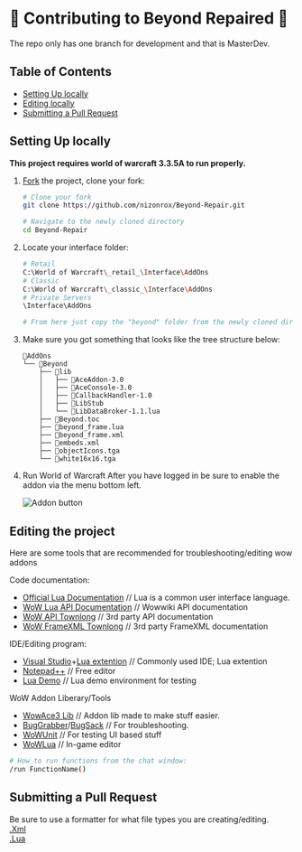 # 🔮 Contributing to Beyond Repaired 🔮
The repo only has one branch for development and that is MasterDev.

## Table of Contents

- [Setting Up locally](#setting-up-locally)
- [Editing locally](#editing-the-project)
- [Submitting a Pull Request](#submitting-a-pull-request)


## Setting Up locally

**This project requires world of warcraft 3.3.5A to run properly.**

1.  [Fork](https://help.github.com/articles/fork-a-repo/) the project, clone
    your fork:
    
    ```sh
    # Clone your fork
    git clone https://github.com/nizonrox/Beyond-Repair.git

    # Navigate to the newly cloned directory
    cd Beyond-Repair
    ```
2. Locate your interface folder:
    
    ```sh
    # Retail
    C:\World of Warcraft\_retail_\Interface\AddOns
    # Classic
    C:\World of Warcraft\_classic_\Interface\AddOns
    # Private Servers
    \Interface\AddOns
    
    # From here just copy the "beyond" folder from the newly cloned directory
    ```
    
3. Make sure you got something that looks like the tree structure below:
    
    ```
    📁AddOns
    └── 📁Beyond
        ├── 📁lib
        │   ├── 📁AceAddon-3.0
        │   ├── 📁AceConsole-3.0
        │   ├── 📁CallbackHandler-1.0
        │   ├── 📁LibStub
        │   └── 📄LibDataBroker-1.1.lua
        ├── 📄Beyond.toc
        ├── 📄beyond_frame.lua
        ├── 📄beyond_frame.xml
        ├── 📑embeds.xml
        ├── 🎨objectIcons.tga
        └── 🎨white16x16.tga
    ```
4. Run World of Warcraft
    After you have logged in be sure to enable the addon via the menu bottom left.
    
    <img src="https://www.almarsguides.com/Almar's%20Stuff/WoW/Addons/HowTo/Addons%20Button.jpg" alt="Addon button">

## Editing the project

Here are some tools that are recommended for troubleshooting/editing wow addons

Code documentation:
* [Official Lua Documentation](https://www.lua.org/pil/contents.html) // Lua is a common user interface language.
* [WoW Lua API Documentation](https://wowwiki-archive.fandom.com/wiki/World_of_Warcraft_API)  // Wowwiki API documentation
* [WoW API Townlong](https://www.townlong-yak.com/framexml/live/Blizzard_APIDocumentation) // 3rd party API documentation
* [WoW FrameXML Townlong](https://www.townlong-yak.com/framexml/builds) // 3rd party FrameXML documentation

IDE/Editing program:
* [Visual Studio](https://code.visualstudio.com/)+[Lua extention](https://marketplace.visualstudio.com/items?itemName=trixnz.vscode-lua) // Commonly used IDE; Lua extention
* [Notepad++](https://notepad-plus-plus.org/downloads/) // Free editor
* [Lua Demo](https://www.lua.org/cgi-bin/demo) // Lua demo environment for testing

WoW Addon Liberary/Tools
* [WowAce3 Lib](https://www.wowace.com/projects/ace3) // Addon lib made to make stuff easier.
* [BugGrabber](https://www.wowace.com/projects/bug-grabber)/[BugSack](https://www.curseforge.com/wow/addons/bugsack) // For troubleshooting.
* [WoWUnit](https://www.curseforge.com/wow/addons/wow-unit) // For testing UI based stuff
* [WoWLua](https://www.curseforge.com/wow/addons/wowlua) // In-game editor

```sh
# How to run functions from the chat window:
/run FunctionName()
```

## Submitting a Pull Request
Be sure to use a formatter for what file types you are creating/editing.<br/>
[.Xml](https://goonlinetools.com/xml-formatter/)<br/>
[.Lua](https://goonlinetools.com/lua-beautifier/)

